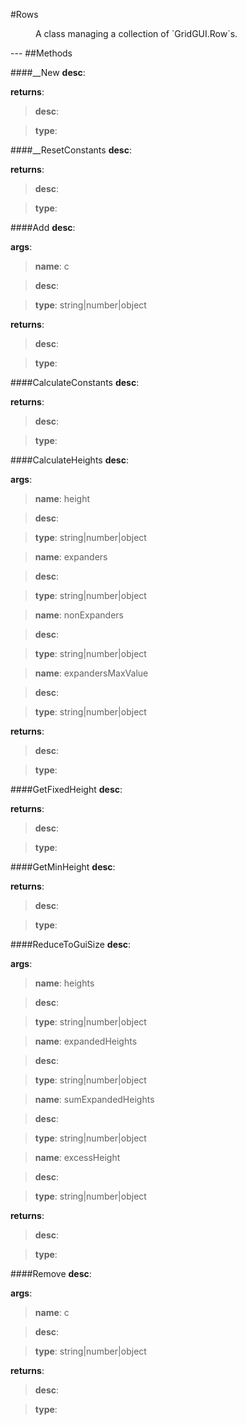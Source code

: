 #Rows
<figure markdown="1">
A class managing a collection of `GridGUI.Row`s.
</figure>
---
##Methods

####__New
**desc**: 

**returns**:

> **desc**: 

> **type**: 

####__ResetConstants
**desc**: 

**returns**:

> **desc**: 

> **type**: 

####Add
**desc**: 

**args**:

> **name**: c

> **desc**: 

> **type**: string|number|object

**returns**:

> **desc**: 

> **type**: 

####CalculateConstants
**desc**: 

**returns**:

> **desc**: 

> **type**: 

####CalculateHeights
**desc**: 

**args**:

> **name**: height

> **desc**: 

> **type**: string|number|object

> **name**: expanders

> **desc**: 

> **type**: string|number|object

> **name**: nonExpanders

> **desc**: 

> **type**: string|number|object

> **name**: expandersMaxValue

> **desc**: 

> **type**: string|number|object

**returns**:

> **desc**: 

> **type**: 

####GetFixedHeight
**desc**: 

**returns**:

> **desc**: 

> **type**: 

####GetMinHeight
**desc**: 

**returns**:

> **desc**: 

> **type**: 

####ReduceToGuiSize
**desc**: 

**args**:

> **name**: heights

> **desc**: 

> **type**: string|number|object

> **name**: expandedHeights

> **desc**: 

> **type**: string|number|object

> **name**: sumExpandedHeights

> **desc**: 

> **type**: string|number|object

> **name**: excessHeight

> **desc**: 

> **type**: string|number|object

**returns**:

> **desc**: 

> **type**: 

####Remove
**desc**: 

**args**:

> **name**: c

> **desc**: 

> **type**: string|number|object

**returns**:

> **desc**: 

> **type**: 

